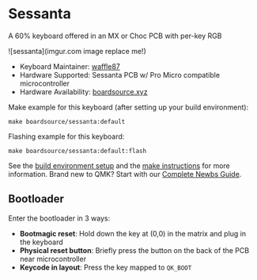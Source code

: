 # Sessanta

A 60% keyboard offered in an MX or Choc PCB with per-key RGB

![sessanta](imgur.com image replace me!)

* Keyboard Maintainer: [waffle87](https://github.com/waffle87)
* Hardware Supported: Sessanta PCB w/ Pro Micro compatible microcontroller
* Hardware Availability: [boardsource.xyz](https://boardsource.xyz)

Make example for this keyboard (after setting up your build environment):

    make boardsource/sessanta:default

Flashing example for this keyboard:

    make boardsource/sessanta:default:flash

See the [build environment setup](https://docs.qmk.fm/#/getting_started_build_tools) and the [make instructions](https://docs.qmk.fm/#/getting_started_make_guide) for more information. Brand new to QMK? Start with our [Complete Newbs Guide](https://docs.qmk.fm/#/newbs).

## Bootloader

Enter the bootloader in 3 ways:

* **Bootmagic reset**: Hold down the key at (0,0) in the matrix and plug in the keyboard
* **Physical reset button**: Briefly press the button on the back of the PCB near microcontroller
* **Keycode in layout**: Press the key mapped to `QK_BOOT`
